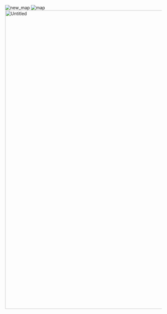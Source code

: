 ![new_map](https://github.com/user-attachments/assets/ea093d77-e3ee-42a3-a0a6-c11827087f06)
![map](https://github.com/user-attachments/assets/12f4e695-7873-45ab-af2e-ee42f0aa3f14)
<img width="960" alt="Untitled" src="https://github.com/user-attachments/assets/1963506b-64cc-4db0-a07a-8225271bdff1" />
